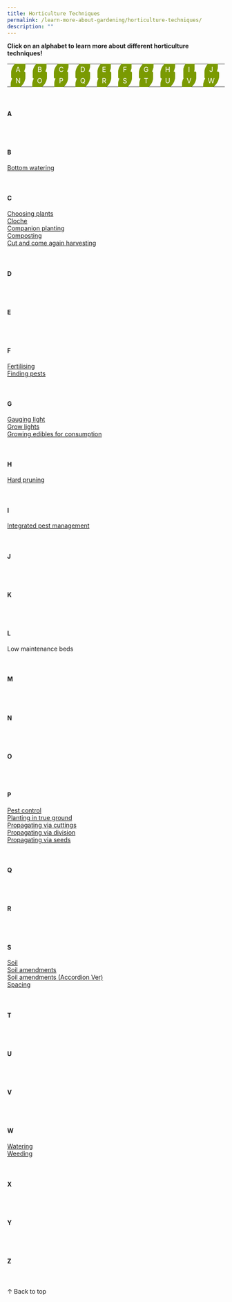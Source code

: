 ```yaml
---
title: Horticulture Techniques
permalink: /learn-more-about-gardening/horticulture-techniques/
description: ""
---
```

<style>
	a:link.body, a:visited.body {
		color: black;
		text-decoration:none;
	}
	
	table a:link {
		color:white;
	}
	
	table {
		text-align: center;
	}
	
	.button-leaf {
	  background-color: #7a9a01;
	  border: 1px solid #7a9a01;
  	padding:10px;
	  border-radius: 95px 11px;
	  transform: rotate(deg);
    display:in-line;
	  color: white !important; 
  	text-decoration: none !important; 
  	justify-content: center; 
	}
</style>

<a id="top"></a>
<strong>Click on an alphabet to learn more about different horticulture techniques!</strong>
<table>
	<tbody>
		<tr>
		<td style="width:0; border-bottom:0px"><a class="button-leaf" href="#a">A</a></td>
		<td style="width:0; border-bottom:0px"><a class="button-leaf" href="#b">B</a></td>
		<td style="width:0; border-bottom:0px"><a class="button-leaf" href="#c">C</a></td>
		<td style="width:0; border-bottom:0px"><a class="button-leaf" href="#d">D</a></td>
		<td style="width:0; border-bottom:0px"><a class="button-leaf" href="#e">E</a></td>
		<td style="width:0; border-bottom:0px"><a class="button-leaf" href="#f">F</a></td>
		<td style="width:0; border-bottom:0px"><a class="button-leaf" href="#g">G</a></td>
		<td style="width:0; border-bottom:0px"><a class="button-leaf" href="#h">H</a></td>
		<td style="width:0; border-bottom:0px"><a class="button-leaf" href="#i">I</a></td>
		<td style="width:0; border-bottom:0px"><a class="button-leaf" href="#j">J</a></td>
		<td style="width:0; border-bottom:0px"><a class="button-leaf" href="#k">K</a></td>
		<td style="width:0; border-bottom:0px"><a class="button-leaf" href="#l">L</a></td>
		<td style="width:0; border-bottom:0px"><a class="button-leaf" href="#m">M</a></td>
	</tr>
		<tr>
		<td style="width:0; border-bottom:0px"><a class="button-leaf" href="#n">N</a></td>
		<td style="width:0; border-bottom:0px"><a class="button-leaf" href="#o">O</a></td>
		<td style="width:0; border-bottom:0px"><a class="button-leaf" href="#p">P</a></td>
		<td style="width:0; border-bottom:0px"><a class="button-leaf" href="#q">Q</a></td>
		<td style="width:0; border-bottom:0px"><a class="button-leaf" href="#r">R</a></td>
		<td style="width:0; border-bottom:0px"><a class="button-leaf" href="#s">S</a></td>
		<td style="width:0; border-bottom:0px"><a class="button-leaf" href="#t">T</a></td>
		<td style="width:0; border-bottom:0px"><a class="button-leaf" href="#u">U</a></td>
		<td style="width:0; border-bottom:0px"><a class="button-leaf" href="#v">V</a></td>
		<td style="width:0; border-bottom:0px"><a class="button-leaf" href="#w">W</a></td>
		<td style="width:0; border-bottom:0px"><a class="button-leaf" href="#x">X</a></td>
		<td style="width:0; border-bottom:0px"><a class="button-leaf" href="#y">Y</a></td>
		<td style="width:0; border-bottom:0px"><a class="button-leaf" href="#z">Z</a></td>
	</tr>
</tbody></table>
<br>

<section>
<h4 id="a">A</h4>
	<br><br>
<h4 id="b">B</h4>
	<a href="/page-index/horticulture-techniques/bottom-watering/">Bottom watering</a><br>
	 <br><br>
<h4 id="c">C</h4>
<a href="https://staging.dmhtu0pi4p9u7.amplifyapp.com/page-index/horticulture-techniques/choosingplants/">Choosing plants</a>
	<br>
	<a href="/page-index/horticulture-techniques/cloches/">Cloche</a>
	<br>
<a href="/page-index/horticulture-techniques/companionplanting">Companion planting</a>
	<br>
<a href="/page-index/horticulture-techniques/composting/">Composting</a>
	<br>
<a href="/page-index/horticulture-techniques/cut-and-come-again/">Cut and come again harvesting</a><br>
	 <br><br>
<h4 id="d">D</h4>
	<br><br>
<h4 id="e">E</h4>
	<br><br>
<h4 id="f">F</h4>
	<a href="/page-index/horticulture-techniques/fertilising/">Fertilising</a><br>
	<a href="/page-index/horticulture-techniques/finding-pests/">Finding pests</a><br>
	<br><br>
<h4 id="g">G</h4>
<a href="https://staging.dmhtu0pi4p9u7.amplifyapp.com/page-index/horticulture-techniques/gauging-light/">Gauging light</a><br>
<a href="https://staging.dmhtu0pi4p9u7.amplifyapp.com/page-index/horticulture-techniques/growlights">Grow lights</a><br>
	<a href="/page-index/horticulture-techniques/harvesting-hygiene/">Growing edibles for consumption</a><br>
<br><br>
<h4 id="h">H</h4>
<a href="https://staging.dmhtu0pi4p9u7.amplifyapp.com/page-index/horticulture-techniques/pruning">Hard pruning</a><br>
	<br><br>
<h4 id="i">I</h4>
	<a href="/page-index/horticulture-techniques/ipm">Integrated pest management</a><br>
	<br><br>
<h4 id="j">J</h4>
	<br><br>
<h4 id="k">K</h4>
<br><br>
<h4 id="l">L</h4>
Low maintenance beds<br>
<br><br>
<h4 id="m">M</h4>
	<br><br>
<h4 id="n">N</h4>
<br><br>
<h4 id="o">O</h4>
<br><br>
<h4 id="p">P</h4>
	<a href="/page-index/horticulture-techniques/pest-control/">Pest control</a><br>
	<a href="/page-index/horticulture-techniques/true-ground/">Planting in true ground</a><br>
<a href="/page-index/horticulture-techniques/propagatingcuttings">Propagating via cuttings</a><br>
<a href="/page-index/horticulture-techniques/propagatingdivision">Propagating via division</a><br>
<a href="/page-index/horticulture-techniques/propagatingseed">Propagating via seeds</a><br>
<br><br>
<h4 id="q">Q</h4>
<br><br>
<h4 id="r">R</h4>
	<br><br>
<h4 id="s">S</h4>
	<a href="/page-index/horticulture-techniques/soil/">Soil</a><br>
	<a href="/page-index/horticulture-techniques/soil-amendments/">Soil amendments</a><br>
	<a href="/page-index/horticulture-techniques/soil-amendments-2/">Soil amendments (Accordion Ver)</a><br>
	<a href="/page-index/horticulture-techniques/plant-spacing/">Spacing</a><br>
<br><br>
<h4 id="t">T</h4>
	<br><br>
<h4 id="u">U</h4>
	<br><br>
<h4 id="v">V</h4>
	<br><br>
<h4 id="w">W</h4>
	<a href="/page-index/horticulture-techniques/watering/">Watering</a><br>
	<a href="/page-index/horticulture-techniques/weeding/">Weeding</a><br>
	<br><br>
<h4 id="x">X</h4>
	<br><br>
<h4 id="y">Y</h4>
	<br><br>
<h4 id="z">Z</h4>
	<br><br>
</section>
	
<div class="float-buttons">
	<div style="position:relative;" class="inner-wrapper-sticky">
  <a style="text-decoration:none" class="float-buttons left" href="#top">↑ Back to top</a>
	</div>
</div>